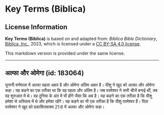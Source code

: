 # Key Terms (Biblica)

## License Information

**Key Terms (Biblica)** is based on and adapted from: _Biblica Bible Dictionary_, [Biblica, Inc.](https://www.biblica.com/), 2023, which is licensed under a [CC BY-SA 4.0 license](https://creativecommons.org/licenses/by-sa/4.0/legalcode.en).

This markdown version is provided under the same license.



--------------------------------

## अल्फा और ओमेगा (id: 183064)

यूनानी वर्णमाला में अल्फा पहला अक्षर है और ओमेगा अंतिम अक्षर है। यीशु ने खुद को अल्फा और ओमेगा कहा। यह कहने का एक तरीका था कि वह पहला और अंतिम है। जब परमेश्वर ने सभी चीजें बनाई थीं, तब वह शुरुआत में थे। वह दुनिया के अंत में भी होंगे जैसा कि अब है। यह कहने का एक तरीका है कि यीशु हमेशा से अस्तित्व में थे और हमेशा रहेंगे। यह कहने का भी एक तरीका है कि यीशु परमेश्वर हैं। पिता परमेश्वर ने खुद को प्रकाशितवाक्य 21:6 में अल्फा और ओमेगा कहा।


